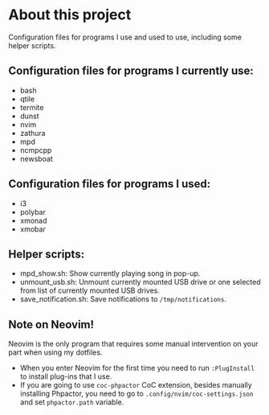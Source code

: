 # About this project

Configuration files for programs I use and used to use, including some helper scripts.

## Configuration files for programs I currently use:

- bash
- qtile
- termite
- dunst
- nvim
- zathura
- mpd
- ncmpcpp
- newsboat

## Configuration files for programs I used:

- i3
- polybar
- xmonad
- xmobar

## Helper scripts:

- mpd_show.sh: Show currently playing song in pop-up.
- unmount_usb.sh: Unmount currently mounted USB drive or one selected from list of currently mounted USB drives.
- save_notification.sh: Save notifications to `/tmp/notifications`.

## Note on Neovim!

Neovim is the only program that requires some manual intervention on your part when using my dotfiles.

- When you enter Neovim for the first time you need to run `:PlugInstall` to install plug-ins that I use.
- If you are going to use `coc-phpactor` CoC extension, besides manually installing Phpactor, you need to go to `.config/nvim/coc-settings.json` and set `phpactor.path` variable.
